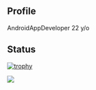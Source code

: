 ## Profile
AndroidAppDeveloper
22 y/o

## Status
[![trophy](https://github-profile-trophy.vercel.app/?username=yuutarou22)](https://github.com/ryo-ma/github-profile-trophy)

<a href="https://github.com/anuraghazra/github-readme-stats">
  <img align="left" src="https://github-readme-stats.vercel.app/api?username=yuutarou22&show_icons=true" />
</a>

<!--
Memo
- https://qiita.com/ganariya/items/009efffb237b85ae1a47
- https://qiita.com/zizi4n5/items/f8076cb25bbf64a9bc1c
- https://qiita.com/ryo-ma/items/c6298020098cb631f46e?fbclid=IwAR2_tcT62DxRSWuQRbRZRx8rcJ4hjZxBIiRw02C_88u3MGNOaIE0wttR0HM
-->
